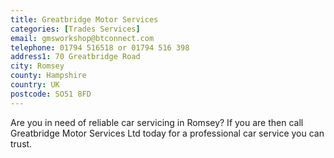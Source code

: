 ```yaml
---
title: Greatbridge Motor Services
categories: [Trades Services]
email: gmsworkshop@btconnect.com
telephone: 01794 516518 or 01794 516 398
address1: 70 Greatbridge Road
city: Romsey
county: Hampshire
country: UK
postcode: SO51 8FD
---
```

Are you in need of reliable car servicing in Romsey? If you are then call  Greatbridge Motor Services Ltd today for a professional car service you can trust.